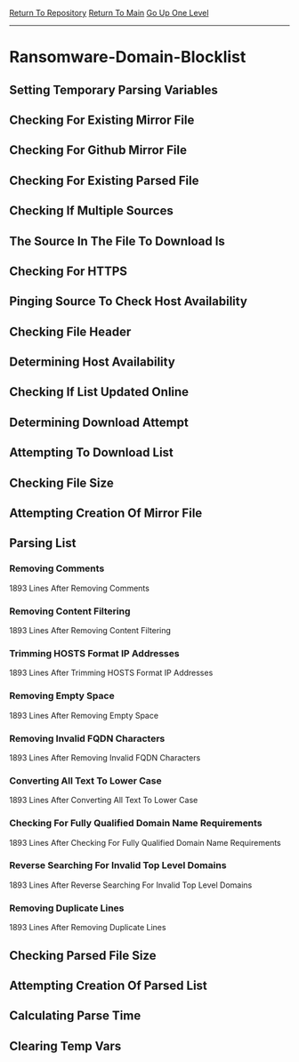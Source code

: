 [Return To Repository](https://github.com/deathbybandaid/piholeparser/)
[Return To Main](https://github.com/deathbybandaid/piholeparser/blob/master/RecentRunLogs/Mainlog.md)
[Go Up One Level](https://github.com/deathbybandaid/piholeparser/blob/master/RecentRunLogs/TopLevelScripts/30-Processing-Blacklists.md)
____________________________________
# Ransomware-Domain-Blocklist
## Setting Temporary Parsing Variables
## Checking For Existing Mirror File
## Checking For Github Mirror File
## Checking For Existing Parsed File
## Checking If Multiple Sources
## The Source In The File To Download Is
## Checking For HTTPS
## Pinging Source To Check Host Availability
## Checking File Header
## Determining Host Availability
## Checking If List Updated Online
## Determining Download Attempt
## Attempting To Download List
## Checking File Size
## Attempting Creation Of Mirror File
## Parsing List
### Removing Comments
1893 Lines After Removing Comments
### Removing Content Filtering
1893 Lines After Removing Content Filtering
### Trimming HOSTS Format IP Addresses
1893 Lines After Trimming HOSTS Format IP Addresses
### Removing Empty Space
1893 Lines After Removing Empty Space
### Removing Invalid FQDN Characters
1893 Lines After Removing Invalid FQDN Characters
### Converting All Text To Lower Case
1893 Lines After Converting All Text To Lower Case
### Checking For Fully Qualified Domain Name Requirements
1893 Lines After Checking For Fully Qualified Domain Name Requirements
### Reverse Searching For Invalid Top Level Domains
1893 Lines After Reverse Searching For Invalid Top Level Domains
### Removing Duplicate Lines
1893 Lines After Removing Duplicate Lines
## Checking Parsed File Size
## Attempting Creation Of Parsed List
## Calculating Parse Time
## Clearing Temp Vars
